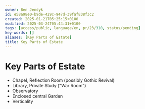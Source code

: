 ```yaml
---
owner: Ben Jendyk
id: e58a98e0-b9de-429c-947d-39faf838f3c2
created: 2025-01-21T05:25:15+0100
modified: 2025-03-24T05:44:31+0100
tags: [access/public, language/en, pr/23/310, status/pending]
key-words: []
aliases: [Key Parts of Estate]
title: Key Parts of Estate
---
```


# Key Parts of Estate

- Chapel, Reflection Room (possibly Gothic Revival)
- Library, Private Study ("War Room")
- Observatory
- Enclosed central Garden
- Verticality